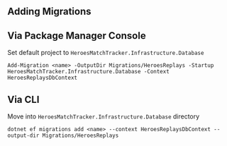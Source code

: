﻿## Adding Migrations

## Via Package Manager Console
Set default project to `HeroesMatchTracker.Infrastructure.Database`
```
Add-Migration <name> -OutputDir Migrations/HeroesReplays -Startup HeroesMatchTracker.Infrastructure.Database -Context HeroesReplaysDbContext
```

## Via CLI
Move into `HeroesMatchTracker.Infrastructure.Database` directory
```
dotnet ef migrations add <name> --context HeroesReplaysDbContext --output-dir Migrations/HeroesReplays
```
